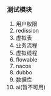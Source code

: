 ### 测试模块
1. 用户权限
2. redission
3. 虚拟表
4. 业务流程
5. 虚拟线程
6. flowable
7. nacos
8. dubbo
9. 数据库
10. ai(暂不可用)
